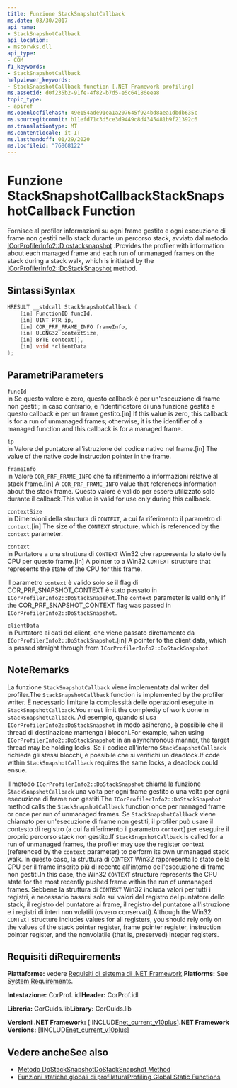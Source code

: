 ```yaml
---
title: Funzione StackSnapshotCallback
ms.date: 03/30/2017
api_name:
- StackSnapshotCallback
api_location:
- mscorwks.dll
api_type:
- COM
f1_keywords:
- StackSnapshotCallback
helpviewer_keywords:
- StackSnapshotCallback function [.NET Framework profiling]
ms.assetid: d0f235b2-91fe-4f82-b7d5-e5c64186eea8
topic_type:
- apiref
ms.openlocfilehash: 49e154ade91ea1a207645f924bd8aea1dbdb635c
ms.sourcegitcommit: b11efd71c3d5ce3d9449c8d4345481b9f21392c6
ms.translationtype: MT
ms.contentlocale: it-IT
ms.lasthandoff: 01/29/2020
ms.locfileid: "76868122"
---
```

# <a name="stacksnapshotcallback-function"></a><span data-ttu-id="4fb8d-102">Funzione StackSnapshotCallback</span><span class="sxs-lookup"><span data-stu-id="4fb8d-102">StackSnapshotCallback Function</span></span>
<span data-ttu-id="4fb8d-103">Fornisce al profiler informazioni su ogni frame gestito e ogni esecuzione di frame non gestiti nello stack durante un percorso stack, avviato dal metodo [ICorProfilerInfo2::D ostacksnapshot](icorprofilerinfo2-dostacksnapshot-method.md) .</span><span class="sxs-lookup"><span data-stu-id="4fb8d-103">Provides the profiler with information about each managed frame and each run of unmanaged frames on the stack during a stack walk, which is initiated by the [ICorProfilerInfo2::DoStackSnapshot](icorprofilerinfo2-dostacksnapshot-method.md) method.</span></span>  
  
## <a name="syntax"></a><span data-ttu-id="4fb8d-104">Sintassi</span><span class="sxs-lookup"><span data-stu-id="4fb8d-104">Syntax</span></span>  
  
```cpp  
HRESULT __stdcall StackSnapshotCallback (  
    [in] FunctionID funcId,  
    [in] UINT_PTR ip,  
    [in] COR_PRF_FRAME_INFO frameInfo,  
    [in] ULONG32 contextSize,  
    [in] BYTE context[],  
    [in] void *clientData  
);  
```  
  
## <a name="parameters"></a><span data-ttu-id="4fb8d-105">Parametri</span><span class="sxs-lookup"><span data-stu-id="4fb8d-105">Parameters</span></span>  
 `funcId`  
 <span data-ttu-id="4fb8d-106">in Se questo valore è zero, questo callback è per un'esecuzione di frame non gestiti; in caso contrario, è l'identificatore di una funzione gestita e questo callback è per un frame gestito.</span><span class="sxs-lookup"><span data-stu-id="4fb8d-106">[in] If this value is zero, this callback is for a run of unmanaged frames; otherwise, it is the identifier of a managed function and this callback is for a managed frame.</span></span>  
  
 `ip`  
 <span data-ttu-id="4fb8d-107">in Valore del puntatore all'istruzione del codice nativo nel frame.</span><span class="sxs-lookup"><span data-stu-id="4fb8d-107">[in] The value of the native code instruction pointer in the frame.</span></span>  
  
 `frameInfo`  
 <span data-ttu-id="4fb8d-108">in Valore `COR_PRF_FRAME_INFO` che fa riferimento a informazioni relative al stack frame.</span><span class="sxs-lookup"><span data-stu-id="4fb8d-108">[in] A `COR_PRF_FRAME_INFO` value that references information about the stack frame.</span></span> <span data-ttu-id="4fb8d-109">Questo valore è valido per essere utilizzato solo durante il callback.</span><span class="sxs-lookup"><span data-stu-id="4fb8d-109">This value is valid for use only during this callback.</span></span>  
  
 `contextSize`  
 <span data-ttu-id="4fb8d-110">in Dimensioni della struttura di `CONTEXT`, a cui fa riferimento il parametro di `context`.</span><span class="sxs-lookup"><span data-stu-id="4fb8d-110">[in] The size of the `CONTEXT` structure, which is referenced by the `context` parameter.</span></span>  
  
 `context`  
 <span data-ttu-id="4fb8d-111">in Puntatore a una struttura di `CONTEXT` Win32 che rappresenta lo stato della CPU per questo frame.</span><span class="sxs-lookup"><span data-stu-id="4fb8d-111">[in] A pointer to a Win32 `CONTEXT` structure that represents the state of the CPU for this frame.</span></span>  
  
 <span data-ttu-id="4fb8d-112">Il parametro `context` è valido solo se il flag di COR_PRF_SNAPSHOT_CONTEXT è stato passato in `ICorProfilerInfo2::DoStackSnapshot`.</span><span class="sxs-lookup"><span data-stu-id="4fb8d-112">The `context` parameter is valid only if the COR_PRF_SNAPSHOT_CONTEXT flag was passed in `ICorProfilerInfo2::DoStackSnapshot`.</span></span>  
  
 `clientData`  
 <span data-ttu-id="4fb8d-113">in Puntatore ai dati del client, che viene passato direttamente da `ICorProfilerInfo2::DoStackSnapshot`.</span><span class="sxs-lookup"><span data-stu-id="4fb8d-113">[in] A pointer to the client data, which is passed straight through from `ICorProfilerInfo2::DoStackSnapshot`.</span></span>  
  
## <a name="remarks"></a><span data-ttu-id="4fb8d-114">Note</span><span class="sxs-lookup"><span data-stu-id="4fb8d-114">Remarks</span></span>  
 <span data-ttu-id="4fb8d-115">La funzione `StackSnapshotCallback` viene implementata dal writer del profiler.</span><span class="sxs-lookup"><span data-stu-id="4fb8d-115">The `StackSnapshotCallback` function is implemented by the profiler writer.</span></span> <span data-ttu-id="4fb8d-116">È necessario limitare la complessità delle operazioni eseguite in `StackSnapshotCallback`.</span><span class="sxs-lookup"><span data-stu-id="4fb8d-116">You must limit the complexity of work done in `StackSnapshotCallback`.</span></span> <span data-ttu-id="4fb8d-117">Ad esempio, quando si usa `ICorProfilerInfo2::DoStackSnapshot` in modo asincrono, è possibile che il thread di destinazione mantenga i blocchi.</span><span class="sxs-lookup"><span data-stu-id="4fb8d-117">For example, when using `ICorProfilerInfo2::DoStackSnapshot` in an asynchronous manner, the target thread may be holding locks.</span></span> <span data-ttu-id="4fb8d-118">Se il codice all'interno `StackSnapshotCallback` richiede gli stessi blocchi, è possibile che si verifichi un deadlock.</span><span class="sxs-lookup"><span data-stu-id="4fb8d-118">If code within `StackSnapshotCallback` requires the same locks, a deadlock could ensue.</span></span>  
  
 <span data-ttu-id="4fb8d-119">Il metodo `ICorProfilerInfo2::DoStackSnapshot` chiama la funzione `StackSnapshotCallback` una volta per ogni frame gestito o una volta per ogni esecuzione di frame non gestiti.</span><span class="sxs-lookup"><span data-stu-id="4fb8d-119">The `ICorProfilerInfo2::DoStackSnapshot` method calls the `StackSnapshotCallback` function once per managed frame or once per run of unmanaged frames.</span></span> <span data-ttu-id="4fb8d-120">Se `StackSnapshotCallback` viene chiamato per un'esecuzione di frame non gestiti, il profiler può usare il contesto di registro (a cui fa riferimento il parametro `context`) per eseguire il proprio percorso stack non gestito.</span><span class="sxs-lookup"><span data-stu-id="4fb8d-120">If `StackSnapshotCallback` is called for a run of unmanaged frames, the profiler may use the register context (referenced by the `context` parameter) to perform its own unmanaged stack walk.</span></span> <span data-ttu-id="4fb8d-121">In questo caso, la struttura di `CONTEXT` Win32 rappresenta lo stato della CPU per il frame inserito più di recente all'interno dell'esecuzione di frame non gestiti.</span><span class="sxs-lookup"><span data-stu-id="4fb8d-121">In this case, the Win32 `CONTEXT` structure represents the CPU state for the most recently pushed frame within the run of unmanaged frames.</span></span> <span data-ttu-id="4fb8d-122">Sebbene la struttura di `CONTEXT` Win32 includa valori per tutti i registri, è necessario basarsi solo sui valori del registro del puntatore dello stack, il registro del puntatore ai frame, il registro del puntatore all'istruzione e i registri di interi non volatili (ovvero conservati).</span><span class="sxs-lookup"><span data-stu-id="4fb8d-122">Although the Win32 `CONTEXT` structure includes values for all registers, you should rely only on the values of the stack pointer register, frame pointer register, instruction pointer register, and the nonvolatile (that is, preserved) integer registers.</span></span>  
  
## <a name="requirements"></a><span data-ttu-id="4fb8d-123">Requisiti di</span><span class="sxs-lookup"><span data-stu-id="4fb8d-123">Requirements</span></span>  
 <span data-ttu-id="4fb8d-124">**Piattaforme:** vedere [Requisiti di sistema di .NET Framework](../../../../docs/framework/get-started/system-requirements.md).</span><span class="sxs-lookup"><span data-stu-id="4fb8d-124">**Platforms:** See [System Requirements](../../../../docs/framework/get-started/system-requirements.md).</span></span>  
  
 <span data-ttu-id="4fb8d-125">**Intestazione:** CorProf. idl</span><span class="sxs-lookup"><span data-stu-id="4fb8d-125">**Header:** CorProf.idl</span></span>  
  
 <span data-ttu-id="4fb8d-126">**Libreria:** CorGuids.lib</span><span class="sxs-lookup"><span data-stu-id="4fb8d-126">**Library:** CorGuids.lib</span></span>  
  
 <span data-ttu-id="4fb8d-127">**Versioni .NET Framework:** [!INCLUDE[net_current_v10plus](../../../../includes/net-current-v10plus-md.md)]</span><span class="sxs-lookup"><span data-stu-id="4fb8d-127">**.NET Framework Versions:** [!INCLUDE[net_current_v10plus](../../../../includes/net-current-v10plus-md.md)]</span></span>  
  
## <a name="see-also"></a><span data-ttu-id="4fb8d-128">Vedere anche</span><span class="sxs-lookup"><span data-stu-id="4fb8d-128">See also</span></span>

- [<span data-ttu-id="4fb8d-129">Metodo DoStackSnapshot</span><span class="sxs-lookup"><span data-stu-id="4fb8d-129">DoStackSnapshot Method</span></span>](icorprofilerinfo2-dostacksnapshot-method.md)
- [<span data-ttu-id="4fb8d-130">Funzioni statiche globali di profilatura</span><span class="sxs-lookup"><span data-stu-id="4fb8d-130">Profiling Global Static Functions</span></span>](profiling-global-static-functions.md)
